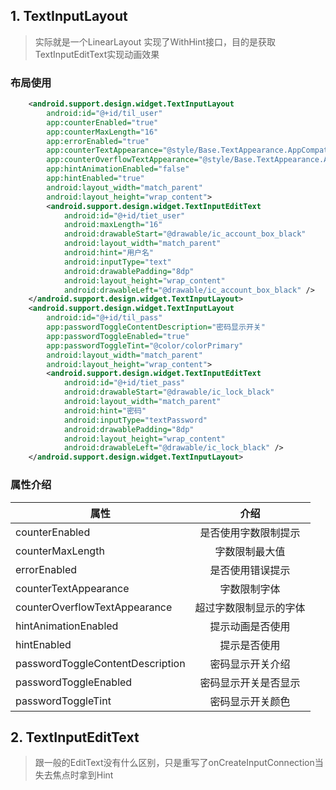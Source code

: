 ## 1. TextInputLayout
> 实际就是一个LinearLayout
> 实现了WithHint接口，目的是获取TextInputEditText实现动画效果

### 布局使用
```xml
    <android.support.design.widget.TextInputLayout
        android:id="@+id/til_user"
        app:counterEnabled="true"
        app:counterMaxLength="16"
        app:errorEnabled="true"
        app:counterTextAppearance="@style/Base.TextAppearance.AppCompat.Small"
        app:counterOverflowTextAppearance="@style/Base.TextAppearance.AppCompat"
        app:hintAnimationEnabled="false"
        app:hintEnabled="true"
        android:layout_width="match_parent"
        android:layout_height="wrap_content">
        <android.support.design.widget.TextInputEditText
            android:id="@+id/tiet_user"
            android:maxLength="16"
            android:drawableStart="@drawable/ic_account_box_black"
            android:layout_width="match_parent"
            android:hint="用户名"
            android:inputType="text"
            android:drawablePadding="8dp"
            android:layout_height="wrap_content"
            android:drawableLeft="@drawable/ic_account_box_black" />
    </android.support.design.widget.TextInputLayout>
    <android.support.design.widget.TextInputLayout
        android:id="@+id/til_pass"
        app:passwordToggleContentDescription="密码显示开关"
        app:passwordToggleEnabled="true"
        app:passwordToggleTint="@color/colorPrimary"
        android:layout_width="match_parent"
        android:layout_height="wrap_content">
        <android.support.design.widget.TextInputEditText
            android:id="@+id/tiet_pass"
            android:drawableStart="@drawable/ic_lock_black"
            android:layout_width="match_parent"
            android:hint="密码"
            android:inputType="textPassword"
            android:drawablePadding="8dp"
            android:layout_height="wrap_content"
            android:drawableLeft="@drawable/ic_lock_black" />
    </android.support.design.widget.TextInputLayout>
```

### 属性介绍
| 属性 | 介绍 |
| - | :-: |
| counterEnabled | 是否使用字数限制提示 |
| counterMaxLength | 字数限制最大值 |
| errorEnabled | 是否使用错误提示 |
| counterTextAppearance | 字数限制字体 |
| counterOverflowTextAppearance | 超过字数限制显示的字体 |
| hintAnimationEnabled | 提示动画是否使用 |
| hintEnabled | 提示是否使用 |
| passwordToggleContentDescription | 密码显示开关介绍 |
| passwordToggleEnabled | 密码显示开关是否显示 |
| passwordToggleTint | 密码显示开关颜色 |

## 2. TextInputEditText
> 跟一般的EditText没有什么区别，只是重写了onCreateInputConnection当失去焦点时拿到Hint